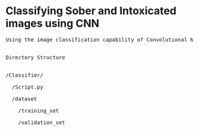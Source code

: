 # Classifying Sober and Intoxicated images using CNN

<pre>
Using the image classification capability of Convolutional Neural Networks, I trained a CNN model using sober faces and intoxicated faces from Marijuana smoking to predict if a person has smoked marijuana or sober.


Directory Structure </br>

/Classifier/ </br>
  /Script.py </br>
  /dataset </br>
    /training_set </br>
    /validation_set </br>
    

</pre>
